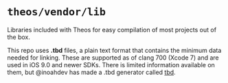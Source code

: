 # `theos/vendor/lib`
Libraries included with Theos for easy compilation of most projects out of the box.

This repo uses **.tbd** files, a plain text format that contains the minimum data needed for linking. These are supported as of clang 700 (Xcode 7) and are used in iOS 9.0 and newer SDKs. There is limited information available on them, but @inoahdev has made a .tbd generator called [tbd](https://github.com/inoahdev/tbd).
